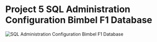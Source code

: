 # Project 5 SQL Administration Configuration Bimbel F1 Database

![SQL Administration Configuration Bimbel F1 Database](https://github.com/user-attachments/assets/78a8a952-3c2b-434b-8d9f-a7b89c5588a9)

